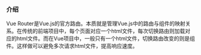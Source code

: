 ### 介绍
Vue Router是Vue.js的官方路由。本质就是管理Vue.js中的路由与组件的映射关系。在传统的前端项目中，每个页面对应一个html文件，每次切换路由则加载对应的html文件。而在Vue项目中，一般只有一个html文件，切换路由改变的则是组件。这样做可以避免多次请求html文件，提高响应速度。